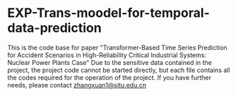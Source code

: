 # EXP-Trans-moodel-for-temporal-data-prediction
This is the code base for paper "Transformer-Based Time Series Prediction for Accident Scenarios in High-Reliability Critical Industrial Systems: Nuclear Power Plants Case"
Due to the sensitive data contained in the project, the project code cannot be started directly, but each file contains all the codes required for the operation of the project. If you have further needs, please contact zhangxuan1@sjtu.edu.cn
